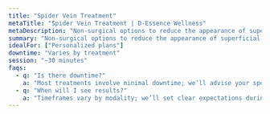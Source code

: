 ```yaml
---
title: "Spider Vein Treatment"
metaTitle: "Spider Vein Treatment | D-Essence Wellness"
metaDescription: "Non-surgical options to reduce the appearance of superficial leg veins."
summary: "Non-surgical options to reduce the appearance of superficial leg veins."
idealFor: ["Personalized plans"]
downtime: "Varies by treatment"
session: "~30 minutes"
faqs:
  - q: "Is there downtime?"
    a: "Most treatments involve minimal downtime; we’ll advise your specific case."
  - q: "When will I see results?"
    a: "Timeframes vary by modality; we’ll set clear expectations during consultation."
---
```


